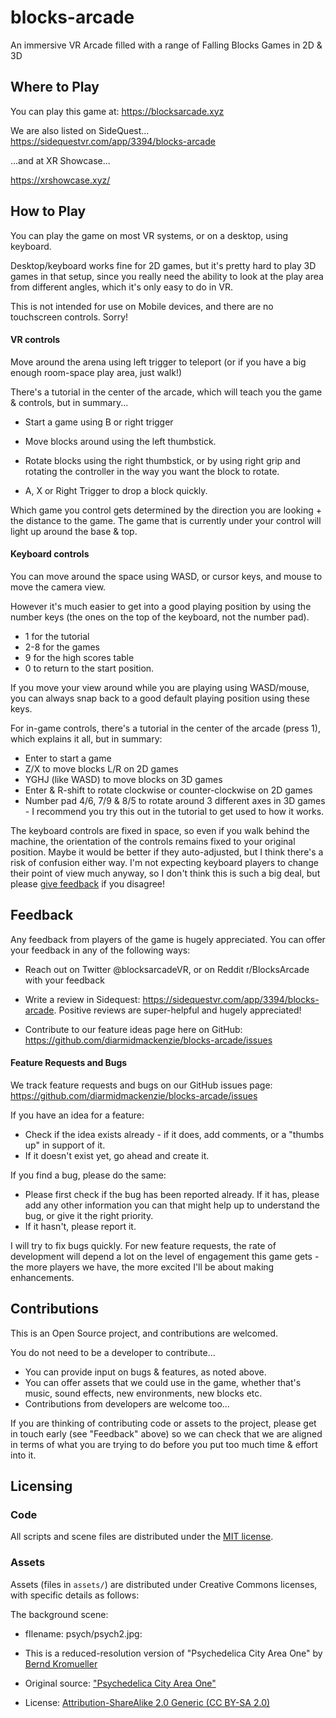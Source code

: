 # blocks-arcade
An immersive VR Arcade filled with a range of Falling Blocks Games in 2D & 3D

## Where to Play

You can play this game at:
https://blocksarcade.xyz

We are also listed on SideQuest...
https://sidequestvr.com/app/3394/blocks-arcade

...and at XR Showcase...

https://xrshowcase.xyz/



## How to Play

You can play the game on most VR systems, or on a desktop, using keyboard.

Desktop/keyboard works fine for 2D games, but it's pretty hard to play 3D games in that setup, since you really need the ability to look at the play area from different angles, which it's only easy to do in VR.

This is not intended for use on Mobile devices, and there are no touchscreen controls.  Sorry!

#### VR controls

Move around the arena using left trigger to teleport (or if you have a big enough room-space play area, just walk!)

There's a tutorial in the center of the arcade, which will teach you the game & controls, but in summary...

- Start a game using B or right trigger
- Move blocks around using the left thumbstick.

- Rotate blocks using the right thumbstick, or by using right grip and rotating the controller in the way you want the block to rotate.
- A, X or Right Trigger to drop a block quickly.

Which game you control gets determined by the direction you are looking + the distance to the game.  The game that is currently under your control will light up around the base & top.

#### Keyboard controls

You can move around the space using WASD, or cursor keys, and mouse to move the camera view.

However it's much easier to get into a good playing position by using the number keys (the ones on the top of the keyboard, not the number pad).

- 1 for the tutorial
- 2-8 for the games
- 9 for the high scores table
- 0 to return to the start position.

If you move your view around while you are playing using WASD/mouse, you can always snap back to a good default playing position using these keys.

For in-game controls, there's a tutorial in the center of the arcade (press 1), which explains it all, but in summary:

- Enter to start a game
- Z/X to move blocks L/R on 2D games
- YGHJ (like WASD) to move blocks on 3D games
- Enter & R-shift to rotate clockwise or counter-clockwise on 2D games
- Number pad 4/6, 7/9 & 8/5 to rotate around 3 different axes in 3D games - I recommend you try this out in the tutorial to get used to how it works.

The keyboard controls are fixed in space, so even if you walk behind the machine, the orientation of the controls remains fixed to your original position.  Maybe it would be better if they auto-adjusted, but I think there's a risk of confusion either way.  I'm not expecting keyboard players to change their point of view much anyway, so I don't think this is such a big deal, but please [give feedback](https://github.com/diarmidmackenzie/blocks-arcade/issues/16) if you disagree!



## Feedback

Any feedback from players of the game is hugely appreciated.  You can offer your feedback in any of the following ways:

- Reach out on Twitter @blocksarcadeVR, or on Reddit r/BlocksArcade with your feedback

- Write a review in Sidequest: https://sidequestvr.com/app/3394/blocks-arcade.  Positive reviews are super-helpful and hugely appreciated!

- Contribute to our feature ideas page here on GitHub: https://github.com/diarmidmackenzie/blocks-arcade/issues

  

#### Feature Requests and Bugs

We track feature requests and bugs on our GitHub issues page: https://github.com/diarmidmackenzie/blocks-arcade/issues

If you have an idea for a feature:

- Check if the idea exists already - if it does, add comments, or a "thumbs up" in support of it.
- If it doesn't exist yet, go ahead and create it.

If you find a bug, please do the same:

- Please first check if the bug has been reported already.  If it has, please add any other information you can that might help up to understand the bug, or give it the right priority.
- If it hasn't, please report it.

I will try to fix bugs quickly.  For new feature requests, the rate of development will depend a lot on the level of engagement this game gets - the more players we have, the more excited I'll be about making enhancements.



## Contributions

This is an Open Source project, and contributions are welcomed.

You do not need to be a developer to contribute...

- You can provide input on bugs & features, as noted above.
- You can offer assets that we could use in the game, whether that's music, sound effects, new environments, new blocks etc.
- Contributions from developers are welcome too...

If you are thinking of contributing code or assets to the project, please get in touch early (see "Feedback" above) so we can check that we are aligned in terms of what you are trying to do before you put too much time & effort into it.



## Licensing

### Code

All scripts and scene files are distributed under the [MIT license](LICENSE.md).  


### Assets

Assets (files in ``assets/``) are distributed under Creative Commons licenses, with specific details as follows:

The background scene:

- fIlename: psych/psych2.jpg: 

- This is a reduced-resolution version of "Psychedelica City Area One" by [Bernd Kromueller](https://www.flickr.com/photos/krofeilz/)

- Original source: ["Psychedelica City Area One"](https://www.flickr.com/photos/krofeilz/14460157987/in/photolist-27wJa2d-24tXpDD-XjRuZG-o2N6bK-UF17Bd)

- License: [Attribution-ShareAlike 2.0 Generic (CC BY-SA 2.0)](https://creativecommons.org/licenses/by-sa/2.0/)



